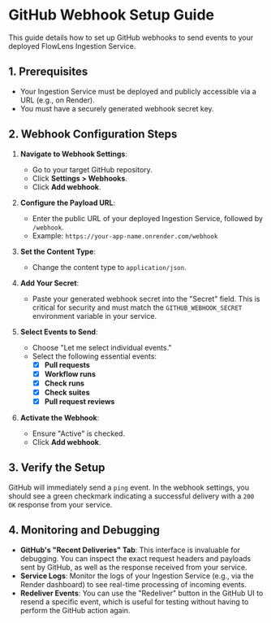 # GitHub Webhook Setup Guide

This guide details how to set up GitHub webhooks to send events to your deployed FlowLens Ingestion Service.

## 1. Prerequisites
- Your Ingestion Service must be deployed and publicly accessible via a URL (e.g., on Render).
- You must have a securely generated webhook secret key.

## 2. Webhook Configuration Steps

1.  **Navigate to Webhook Settings**:
    - Go to your target GitHub repository.
    - Click **Settings > Webhooks**.
    - Click **Add webhook**.

2.  **Configure the Payload URL**:
    - Enter the public URL of your deployed Ingestion Service, followed by `/webhook`.
    - Example: `https://your-app-name.onrender.com/webhook`

3.  **Set the Content Type**:
    - Change the content type to `application/json`.

4.  **Add Your Secret**:
    - Paste your generated webhook secret into the "Secret" field. This is critical for security and must match the `GITHUB_WEBHOOK_SECRET` environment variable in your service.

5.  **Select Events to Send**:
    - Choose "Let me select individual events."
    - Select the following essential events:
      - [x] **Pull requests**
      - [x] **Workflow runs**
      - [x] **Check runs**
      - [x] **Check suites**
      - [x] **Pull request reviews**

6.  **Activate the Webhook**:
    - Ensure "Active" is checked.
    - Click **Add webhook**.

## 3. Verify the Setup
GitHub will immediately send a `ping` event. In the webhook settings, you should see a green checkmark indicating a successful delivery with a `200 OK` response from your service.

## 4. Monitoring and Debugging
- **GitHub's "Recent Deliveries" Tab**: This interface is invaluable for debugging. You can inspect the exact request headers and payloads sent by GitHub, as well as the response received from your service.
- **Service Logs**: Monitor the logs of your Ingestion Service (e.g., via the Render dashboard) to see real-time processing of incoming events.
- **Redeliver Events**: You can use the "Redeliver" button in the GitHub UI to resend a specific event, which is useful for testing without having to perform the GitHub action again.